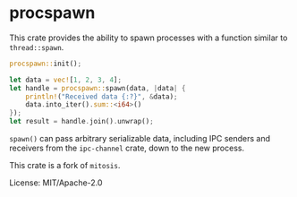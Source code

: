 # procspawn

This crate provides the ability to spawn processes with a function similar
to `thread::spawn`.

```rust
procspawn::init();

let data = vec![1, 2, 3, 4];
let handle = procspawn::spawn(data, |data| {
    println!("Received data {:?}", &data);
    data.into_iter().sum::<i64>()
});
let result = handle.join().unwrap();
```

`spawn()` can pass arbitrary serializable data, including IPC senders
and receivers from the `ipc-channel` crate, down to the new process.

This crate is a fork of `mitosis`.

License: MIT/Apache-2.0
